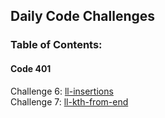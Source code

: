 ## Daily Code Challenges

### Table of Contents:
#### Code 401
Challenge 6: [ll-insertions](https://github.com/andavi/data-structures-and-algorithms/tree/master/code-challenges/401/ll-insertions)  
Challenge 7: [ll-kth-from-end](https://github.com/andavi/data-structures-and-algorithms/tree/master/code-challenges/401/ll-kth-from-end)